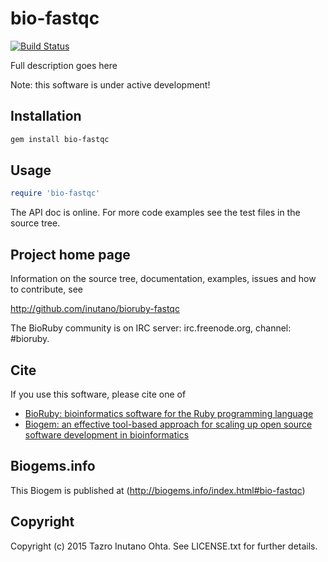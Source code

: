 # bio-fastqc

[![Build Status](https://secure.travis-ci.org/inutano/bioruby-fastqc.png)](http://travis-ci.org/inutano/bioruby-fastqc)

Full description goes here

Note: this software is under active development!

## Installation

```sh
gem install bio-fastqc
```

## Usage

```ruby
require 'bio-fastqc'
```

The API doc is online. For more code examples see the test files in
the source tree.
        
## Project home page

Information on the source tree, documentation, examples, issues and
how to contribute, see

  http://github.com/inutano/bioruby-fastqc

The BioRuby community is on IRC server: irc.freenode.org, channel: #bioruby.

## Cite

If you use this software, please cite one of
  
* [BioRuby: bioinformatics software for the Ruby programming language](http://dx.doi.org/10.1093/bioinformatics/btq475)
* [Biogem: an effective tool-based approach for scaling up open source software development in bioinformatics](http://dx.doi.org/10.1093/bioinformatics/bts080)

## Biogems.info

This Biogem is published at (http://biogems.info/index.html#bio-fastqc)

## Copyright

Copyright (c) 2015 Tazro Inutano Ohta. See LICENSE.txt for further details.

